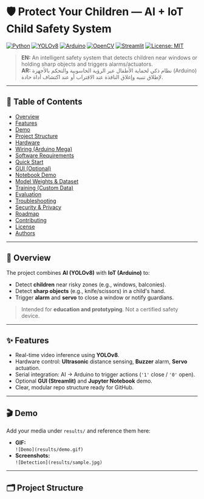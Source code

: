 # 🛡️ Protect Your Children — AI + IoT Child Safety System

[![Python](https://img.shields.io/badge/Python-3.10+-3776AB?logo=python&logoColor=white)](#)
[![YOLOv8](https://img.shields.io/badge/YOLOv8-Ultralytics-0A0A0A?logo=ultralytics)](#)
[![Arduino](https://img.shields.io/badge/Arduino-Mega-00979D?logo=arduino&logoColor=white)](#)
[![OpenCV](https://img.shields.io/badge/OpenCV-Computer%20Vision-5C3EE8?logo=opencv&logoColor=white)](#)
[![Streamlit](https://img.shields.io/badge/Streamlit-Optional-FF4B4B?logo=streamlit&logoColor=white)](#)
[![License: MIT](https://img.shields.io/badge/License-MIT-green.svg)](LICENSE)

> **EN:** An intelligent safety system that detects children near windows or holding sharp objects and triggers alarms/actuators.  
> **AR:** نظام ذكي لحماية الأطفال عبر الرؤية الحاسوبية والتحكم بالأجهزة (Arduino) لإطلاق تنبيه وإغلاق النافذة عند الاقتراب أو عند اكتشاف أداة حادة.

---

## 📑 Table of Contents
- [Overview](#-overview)
- [Features](#-features)
- [Demo](#-demo)
- [Project Structure](#-project-structure)
- [Hardware](#-hardware)
- [Wiring (Arduino Mega)](#-wiring-arduino-mega)
- [Software Requirements](#-software-requirements)
- [Quick Start](#-quick-start)
- [GUI (Optional)](#-gui-optional)
- [Notebook Demo](#-notebook-demo)
- [Model Weights & Dataset](#-model-weights--dataset)
- [Training (Custom Data)](#-training-custom-data)
- [Evaluation](#-evaluation)
- [Troubleshooting](#-troubleshooting)
- [Security & Privacy](#-security--privacy)
- [Roadmap](#-roadmap)
- [Contributing](#-contributing)
- [License](#-license)
- [Authors](#-authors)

---

## 🔎 Overview
The project combines **AI (YOLOv8)** with **IoT (Arduino)** to:
- Detect **children** near risky zones (e.g., windows, balconies).
- Detect **sharp objects** (e.g., knife/scissors) in a child's hand.
- Trigger **alarm** and **servo** to close a window or notify guardians.

> Intended for **education and prototyping**. Not a certified safety device.

---

## ✨ Features
- Real-time video inference using **YOLOv8**.
- Hardware control: **Ultrasonic** distance sensing, **Buzzer** alarm, **Servo** actuation.
- Serial integration: AI → Arduino to trigger actions (`'1'` close / `'0'` open).
- Optional **GUI (Streamlit)** and **Jupyter Notebook** demo.
- Clear, modular repo structure ready for GitHub.

---

## 🎬 Demo
Add your media under `results/` and reference them here:

- **GIF:**  
  `![Demo](results/demo.gif)`
- **Screenshots:**  
  `![Detection](results/sample.jpg)`

---

## 🗂 Project Structure
